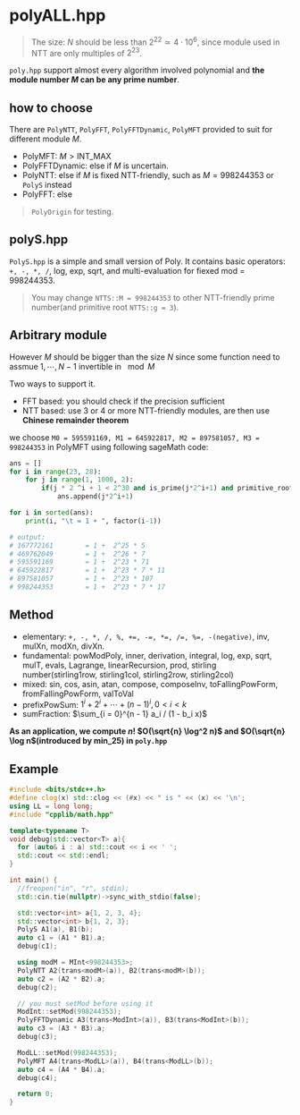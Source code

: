 # polyALL.hpp

> The size: $N$ should be less than $2^{22} \simeq 4 \cdot 10^6$, since module used in NTT are only multiples of $2^{23}$.

`poly.hpp` support almost every algorithm involved polynomial and **the module number $M$ can be any prime number**.

## how to choose

There are `PolyNTT`, `PolyFFT`, `PolyFFTDynamic`, `PolyMFT` provided to suit for different module $M$.

- PolyMFT: $M > \text{INT_MAX}$
- PolyFFTDynamic: else if $M$ is uncertain.
- PolyNTT: else if $M$ is fixed NTT-friendly, such as $M = 998244353$ or `PolyS` instead
- PolyFFT: else

> `PolyOrigin` for testing.

## polyS.hpp

`PolyS.hpp` is a simple and small version of Poly.  It contains basic operators: `+, -, *, /`, log, exp, sqrt, and multi-evaluation for fiexed mod = 998244353.

> You may change `NTTS::M = 998244353` to other NTT-friendly prime number(and primitive root `NTTS::g = 3`).

## Arbitrary module

However $M$ should be bigger than the size $N$ since some function need to assmue $1, \cdots, N - 1$ invertible in $\mod M$

Two ways to support it.

- FFT based: you should check if the precision sufficient
- NTT based: use 3 or 4 or more NTT-friendly modules, are then use **Chinese remainder theorem**

we choose `M0 = 595591169, M1 = 645922817, M2 = 897581057, M3 = 998244353` in PolyMFT using following sageMath code:

``` Python
ans = []
for i in range(23, 28):
    for j in range(1, 1000, 2):
        if(j * 2 ^i + 1 < 2^30 and is_prime(j*2^i+1) and primitive_root(j*2^i+1) == 3):
            ans.append(j*2^i+1)

for i in sorted(ans):
    print(i, "\t = 1 + ", factor(i-1))

# output:
# 167772161        = 1 +  2^25 * 5
# 469762049        = 1 +  2^26 * 7
# 595591169        = 1 +  2^23 * 71
# 645922817        = 1 +  2^23 * 7 * 11
# 897581057        = 1 +  2^23 * 107
# 998244353        = 1 +  2^23 * 7 * 17
```


## Method

- elementary: `+, -, *, /, %, +=, -=, *=, /=, %=, -(negative)`, inv, mulXn, modXn, divXn.
- fundamental: powModPoly, inner, derivation, integral, log, exp, sqrt, mulT,  evals, Lagrange, linearRecursion, prod, stirling number(stirling1row, stirling1col, stirling2row, stirling2col)
- mixed: sin, cos, asin, atan, compose, composeInv, toFallingPowForm, fromFallingPowForm, valToVal
- prefixPowSum: $1^i + 2^i + \cdots + (n - 1)^i,  0 < i < k$
- sumFraction: $\sum_{i = 0}^{n - 1} a_i / (1 - b_i x)$

**As an application, we compute $n!$ $O(\sqrt{n} \log^2 n)$ and $O(\sqrt{n} \log n$(introduced by min_25) in `poly.hpp`**

## Example

``` cpp
#include <bits/stdc++.h>
#define clog(x) std::clog << (#x) << " is " << (x) << '\n';
using LL = long long;
#include "cpplib/math.hpp"

template<typename T>
void debug(std::vector<T> a){
  for (auto& i : a) std::cout << i << ' ';
  std::cout << std::endl;
}

int main() {
  //freopen("in", "r", stdin);
  std::cin.tie(nullptr)->sync_with_stdio(false);

  std::vector<int> a{1, 2, 3, 4};
  std::vector<int> b{1, 2, 3};
  PolyS A1(a), B1(b);
  auto c1 = (A1 * B1).a;
  debug(c1);

  using modM = MInt<998244353>;
  PolyNTT A2(trans<modM>(a)), B2(trans<modM>(b));
  auto c2 = (A2 * B2).a;
  debug(c2);

  // you must setMod before using it
  ModInt::setMod(998244353);
  PolyFFTDynamic A3(trans<ModInt>(a)), B3(trans<ModInt>(b));
  auto c3 = (A3 * B3).a;
  debug(c3);

  ModLL::setMod(998244353);
  PolyMFT A4(trans<ModLL>(a)), B4(trans<ModLL>(b));
  auto c4 = (A4 * B4).a;
  debug(c4);

  return 0;
}
```
